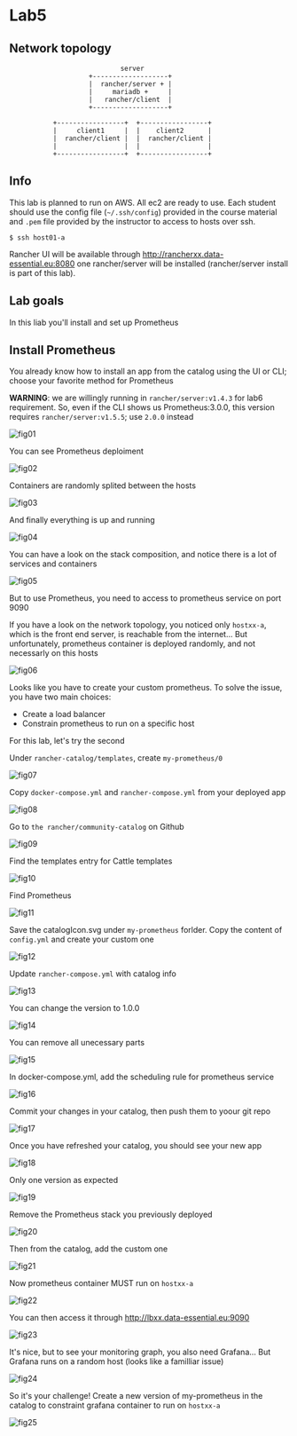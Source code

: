 # Lab5

## Network topology

```
                            server
                    +-------------------+
                    |  rancher/server + |
                    |     mariadb +     |
                    |   rancher/client  |
                    +-------------------+

           +-----------------+  +-----------------+
           |     client1     |  |    client2      |
           |  rancher/client |  |  rancher/client |
           |                 |  |                 |
           +-----------------+  +-----------------+
```

## Info

This lab is planned to run on AWS. All ec2 are ready to use. Each student should use the config file (`~/.ssh/config`) provided in the course material and `.pem` file provided by the instructor to access to hosts over ssh.

`$ ssh host01-a`

Rancher UI will be available through http://rancherxx.data-essential.eu:8080 one rancher/server will be installed (rancher/server install is part of this lab).

## Lab goals

In this liab you'll install and set up Prometheus

## Install Prometheus

You already know how to install an app from the catalog using the UI or CLI; choose your favorite method for Prometheus

**WARNING**: we are willingly running in `rancher/server:v1.4.3` for lab6 requirement. So, even if the CLI shows us Prometheus:3.0.0, this version requires `rancher/server:v1.5.5`; use `2.0.0` instead

![fig01](https://s3-eu-west-1.amazonaws.com/data-essential-rancher-primer-lab/lab5/fig01.png)

You can see Prometheus deploiment 

![fig02](https://s3-eu-west-1.amazonaws.com/data-essential-rancher-primer-lab/lab5/fig02.png)

Containers are randomly splited between the hosts

![fig03](https://s3-eu-west-1.amazonaws.com/data-essential-rancher-primer-lab/lab5/fig03.png)

And finally everything is up and running

![fig04](https://s3-eu-west-1.amazonaws.com/data-essential-rancher-primer-lab/lab5/fig04.png)

You can have a look on the stack composition, and notice there is a lot of services and containers

![fig05](https://s3-eu-west-1.amazonaws.com/data-essential-rancher-primer-lab/lab5/fig05.png)

But to use Prometheus, you need to access to prometheus service on port 9090

If you have a look on the network topology, you noticed only `hostxx-a`, which is the front end server, is reachable from the internet... But unfortunately, prometheus container is deployed randomly, and not necessarly on this hosts

![fig06](https://s3-eu-west-1.amazonaws.com/data-essential-rancher-primer-lab/lab5/fig06.png)

Looks like you have to create your custom prometheus. To solve the issue, you have two main choices:

 - Create a load balancer
 - Constrain prometheus to run on a specific host

For this lab, let's try the second

Under `rancher-catalog/templates`, create `my-prometheus/0`

![fig07](https://s3-eu-west-1.amazonaws.com/data-essential-rancher-primer-lab/lab5/fig07.png)

Copy `docker-compose.yml` and `rancher-compose.yml` from your deployed app

![fig08](https://s3-eu-west-1.amazonaws.com/data-essential-rancher-primer-lab/lab5/fig08.png)

Go to `the rancher/community-catalog` on Github

![fig09](https://s3-eu-west-1.amazonaws.com/data-essential-rancher-primer-lab/lab5/fig09.png)

Find the templates entry for Cattle templates

![fig10](https://s3-eu-west-1.amazonaws.com/data-essential-rancher-primer-lab/lab5/fig10.png)

Find Prometheus

![fig11](https://s3-eu-west-1.amazonaws.com/data-essential-rancher-primer-lab/lab5/fig11.png)

Save the catalogIcon.svg under `my-prometheus` forlder. Copy the content of `config.yml` and create your custom one

![fig12](https://s3-eu-west-1.amazonaws.com/data-essential-rancher-primer-lab/lab5/fig12.png)

Update `rancher-compose.yml` with catalog info

![fig13](https://s3-eu-west-1.amazonaws.com/data-essential-rancher-primer-lab/lab5/fig13.png)

You can change the version to 1.0.0

![fig14](https://s3-eu-west-1.amazonaws.com/data-essential-rancher-primer-lab/lab5/fig14.png)

You can remove all unecessary parts

![fig15](https://s3-eu-west-1.amazonaws.com/data-essential-rancher-primer-lab/lab5/fig15.png)

In docker-compose.yml, add the scheduling rule for prometheus service

![fig16](https://s3-eu-west-1.amazonaws.com/data-essential-rancher-primer-lab/lab5/fig16.png)

Commit your changes in your catalog, then push them to yoour git repo

![fig17](https://s3-eu-west-1.amazonaws.com/data-essential-rancher-primer-lab/lab5/fig17.png)

Once you have refreshed your catalog, you should see your new app

![fig18](https://s3-eu-west-1.amazonaws.com/data-essential-rancher-primer-lab/lab5/fig18.png)

Only one version as expected

![fig19](https://s3-eu-west-1.amazonaws.com/data-essential-rancher-primer-lab/lab5/fig19.png)

Remove the Prometheus stack you previously deployed

![fig20](https://s3-eu-west-1.amazonaws.com/data-essential-rancher-primer-lab/lab5/fig20.png)

Then from the catalog, add the custom one

![fig21](https://s3-eu-west-1.amazonaws.com/data-essential-rancher-primer-lab/lab5/fig21.png)

Now prometheus container MUST run on `hostxx-a`

![fig22](https://s3-eu-west-1.amazonaws.com/data-essential-rancher-primer-lab/lab5/fig22.png)

You can then access it through http://lbxx.data-essential.eu:9090

![fig23](https://s3-eu-west-1.amazonaws.com/data-essential-rancher-primer-lab/lab5/fig23.png)

It's nice, but to see your monitoring graph, you also need Grafana... But Grafana runs on a random host (looks like a familliar issue)

![fig24](https://s3-eu-west-1.amazonaws.com/data-essential-rancher-primer-lab/lab5/fig24.png)

So it's your challenge! Create a new version of my-prometheus in the catalog to constraint grafana container to run on `hostxx-a`

![fig25](https://s3-eu-west-1.amazonaws.com/data-essential-rancher-primer-lab/lab5/fig25.png)
